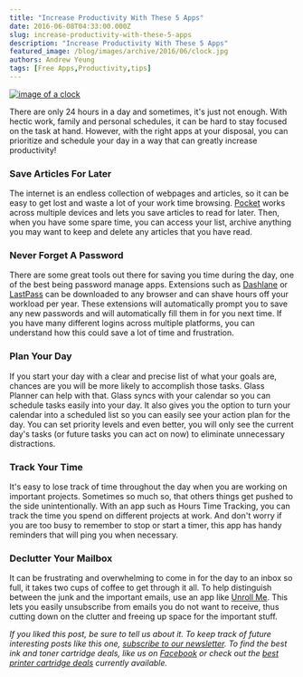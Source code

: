 ```yaml
---
title: "Increase Productivity With These 5 Apps"
date: 2016-06-08T04:33:00.000Z
slug: increase-productivity-with-these-5-apps
description: "Increase Productivity With These 5 Apps"
featured_image: /blog/images/archive/2016/06/clock.jpg
authors: Andrew Yeung
tags: [Free Apps,Productivity,tips]
---
```


[![image of a clock](/blog/images/clock.jpg)](/blog/images/clock.jpg)

There are only 24 hours in a day and sometimes, it's just not enough. With hectic work, family and personal schedules, it can be hard to stay focused on the task at hand. However, with the right apps at your disposal, you can prioritize and schedule your day in a way that can greatly increase productivity!

### Save Articles For Later

The internet is an endless collection of webpages and articles, so it can be easy to get lost and waste a lot of your work time browsing. [Pocket](https://getpocket.com/) works across multiple devices and lets you save articles to read for later. Then, when you have some spare time, you can access your list, archive anything you may want to keep and delete any articles that you have read.

### Never Forget A Password

There are some great tools out there for saving you time during the day, one of the best being password manage apps. Extensions such as [Dashlane](https://www.dashlane.com/) or [LastPass](https://lastpass.com/) can be downloaded to any browser and can shave hours off your workload per year. These extensions will automatically prompt you to save any new passwords and will automatically fill them in for you next time. If you have many different logins across multiple platforms, you can understand how this could save a lot of time and frustration.

### Plan Your Day

If you start your day with a clear and precise list of what your goals are, chances are you will be more likely to accomplish those tasks. Glass Planner can help with that. Glass syncs with your calendar so you can schedule tasks easily into your day. It also gives you the option to turn your calendar into a scheduled list so you can easily see your action plan for the day. You can set priority levels and even better, you will only see the current day's tasks (or future tasks you can act on now) to eliminate unnecessary distractions.

### Track Your Time

It's easy to lose track of time throughout the day when you are working on important projects. Sometimes so much so, that others things get pushed to the side unintentionally. With an app such as Hours Time Tracking, you can track the time you spend on different projects at work. And don't worry if you are too busy to remember to stop or start a timer, this app has handy reminders that will ping you when necessary.

### Declutter Your Mailbox

It can be frustrating and overwhelming to come in for the day to an inbox so full, it takes two cups of coffee to get through it all. To help distinguish between the junk and the important emails, use an app like [Unroll Me](https://unroll.me/). This lets you easily unsubscribe from emails you do not want to receive, thus cutting down on the clutter and freeing up space for the important stuff.

_If you liked this post, be sure to tell us about it. To keep track of future interesting posts like this one, [subscribe to our newsletter](https://www.compandsave.com/welcome/subscribe/). To find the best ink and toner cartridge deals, like us on [Facebook](https://www.facebook.com/compandsave.ink/) or check out the [best printer cartridge deals](https://www.compandsave.com/coupon) currently available._